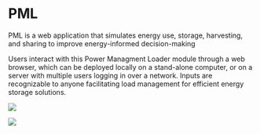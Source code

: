 # PML
PML is a web application that simulates energy use, storage, harvesting, and sharing to improve energy-informed decision-making

Users interact with this Power Managment Loader module through a web browser, which can be deployed locally on a stand-alone computer, or on a server with multiple users logging in over a network. Inputs are recognizable to anyone facilitating load management for efficient energy storage solutions.

![](https://share.cleanshot.com/WW2x2Fdy)

![](https://share.cleanshot.com/Bx37mg5M)



